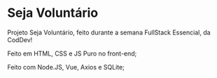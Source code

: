# Seja Voluntário
Projeto Seja Voluntário, feito durante a semana FullStack Essencial, da CodDev!


Feito em HTML, CSS e JS Puro no front-end;


Feito com Node.JS, Vue, Axios e SQLite;
